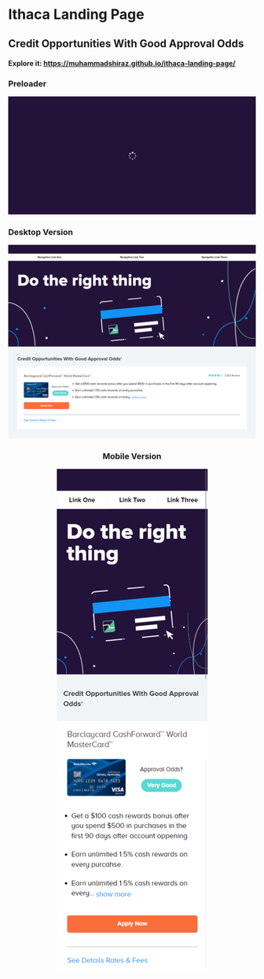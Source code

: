 # Ithaca Landing Page
## Credit Opportunities With Good Approval Odds
#### Explore it: https://muhammadshiraz.github.io/ithaca-landing-page/

### Preloader

<p align="center">
  <img src="etc/preloader.jpg">
</p>

### Desktop Version

<p align="center">
  <img src="etc/desktop_version.jpg">
</p>

<h3 align="center">Mobile Version</h3>

<p align="center">
  <img src="etc/mobile_version.jpg">
</p>
